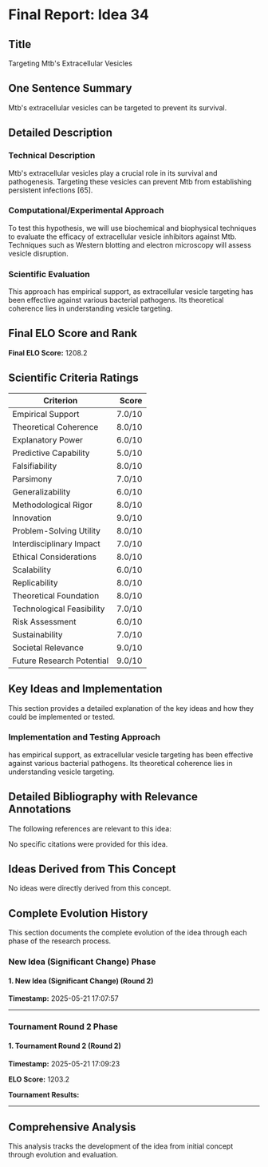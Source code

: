 # Final Report: Idea 34

## Title

Targeting Mtb's Extracellular Vesicles

## One Sentence Summary

Mtb's extracellular vesicles can be targeted to prevent its survival.

## Detailed Description

### Technical Description

Mtb's extracellular vesicles play a crucial role in its survival and pathogenesis. Targeting these vesicles can prevent Mtb from establishing persistent infections [65].

### Computational/Experimental Approach

To test this hypothesis, we will use biochemical and biophysical techniques to evaluate the efficacy of extracellular vesicle inhibitors against Mtb. Techniques such as Western blotting and electron microscopy will assess vesicle disruption.

### Scientific Evaluation

This approach has empirical support, as extracellular vesicle targeting has been effective against various bacterial pathogens. Its theoretical coherence lies in understanding vesicle targeting.


## Final ELO Score and Rank

**Final ELO Score:** 1208.2

## Scientific Criteria Ratings

| Criterion | Score |
|---|---:|
| Empirical Support | 7.0/10 |
| Theoretical Coherence | 8.0/10 |
| Explanatory Power | 6.0/10 |
| Predictive Capability | 5.0/10 |
| Falsifiability | 8.0/10 |
| Parsimony | 7.0/10 |
| Generalizability | 6.0/10 |
| Methodological Rigor | 8.0/10 |
| Innovation | 9.0/10 |
| Problem-Solving Utility | 8.0/10 |
| Interdisciplinary Impact | 7.0/10 |
| Ethical Considerations | 8.0/10 |
| Scalability | 6.0/10 |
| Replicability | 8.0/10 |
| Theoretical Foundation | 8.0/10 |
| Technological Feasibility | 7.0/10 |
| Risk Assessment | 6.0/10 |
| Sustainability | 7.0/10 |
| Societal Relevance | 9.0/10 |
| Future Research Potential | 9.0/10 |

## Key Ideas and Implementation

This section provides a detailed explanation of the key ideas and how they could be implemented or tested.

### Implementation and Testing Approach

has empirical support, as extracellular vesicle targeting has been effective against various bacterial pathogens. Its theoretical coherence lies in understanding vesicle targeting.


## Detailed Bibliography with Relevance Annotations

The following references are relevant to this idea:

No specific citations were provided for this idea.


## Ideas Derived from This Concept

No ideas were directly derived from this concept.

## Complete Evolution History

This section documents the complete evolution of the idea through each phase of the research process.

### New Idea (Significant Change) Phase

#### 1. New Idea (Significant Change) (Round 2)
**Timestamp:** 2025-05-21 17:07:57



---

### Tournament Round 2 Phase

#### 1. Tournament Round 2 (Round 2)
**Timestamp:** 2025-05-21 17:09:23

**ELO Score:** 1203.2

**Tournament Results:**



---

## Comprehensive Analysis

This analysis tracks the development of the idea from initial concept through evolution and evaluation.

